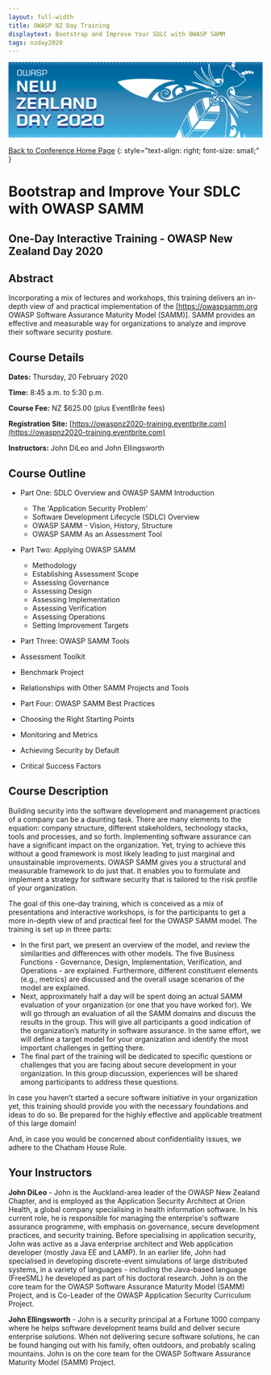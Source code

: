 ```yaml
---
layout: full-width
title: OWASP NZ Day Training
displaytext: Bootstrap and Improve Your SDLC with OWASP SAMM
tags: nzday2020
---
```


[![Conference Web Banner](../../assets/images/Web_Banner-OWASP_NZ_Day_2020.jpg)](/www-event-2020-NewZealandDay)

[Back to Conference Home Page](/www-event-2020-NewZealandDay)
{: style="text-align: right; font-size: small;" }

# Bootstrap and Improve Your SDLC with OWASP SAMM

## One-Day Interactive Training - OWASP New Zealand Day 2020

## Abstract

Incorporating a mix of lectures and workshops, this training delivers an in-depth view of and practical implementation of the [https://owaspsamm.org OWASP Software Assurance Maturity Model (SAMM)]. SAMM provides an effective and measurable way for organizations to analyze and improve their software security posture.

## Course Details 

**Dates:** Thursday, 20 February 2020   

**Time:** 8:45 a.m. to 5:30 p.m.   

**Course Fee:** NZ $625.00 (plus EventBrite fees)   

**Registration Site:** [https://owaspnz2020-training.eventbrite.com](https://owaspnz2020-training.eventbrite.com)   

**Instructors:** John DiLeo and John Ellingsworth   

## Course Outline 

* Part One: SDLC Overview and OWASP SAMM Introduction
  * The 'Application Security Problem'
  * Software Development Lifecycle (SDLC) Overview
  * OWASP SAMM - Vision, History, Structure
  * OWASP SAMM As an Assessment Tool

* Part Two: Applying OWASP SAMM
  * Methodology
  * Establishing Assessment Scope
  * Assessing Governance
  * Assessing Design
  * Assessing Implementation
  * Assessing Verification
  * Assessing Operations
  * Setting Improvement Targets

* Part Three: OWASP SAMM Tools
 * Assessment Toolkit
 * Benchmark Project
 * Relationships with Other SAMM Projects and Tools

* Part Four: OWASP SAMM Best Practices
 * Choosing the Right Starting Points
 * Monitoring and Metrics
 * Achieving Security by Default
 * Critical Success Factors

## Course Description

Building security into the software development and management practices of a company can be a daunting task. There are many elements to the equation: company structure, different stakeholders, technology stacks, tools and processes, and so forth. Implementing software assurance can have a significant impact on the organization. Yet, trying to achieve this without a good framework is most likely leading to just marginal and unsustainable improvements. OWASP SAMM gives you a structural and measurable framework to do just that. It enables you to formulate and implement a strategy for software security that is tailored to the risk profile of your organization. 

The goal of this one-day training, which is conceived as a mix of presentations and interactive workshops, is for the participants to get a more in-depth view of and practical feel for the OWASP SAMM model. The training is set up in three parts:

* In the first part, we present an overview of the model, and review the similarities and differences with other models. The five Business Functions - Governance, Design, Implementation, Verification, and Operations - are explained. Furthermore, different constituent elements (e.g., metrics) are discussed and the overall usage scenarios of the model are explained. 
* Next, approximately half a day will be spent doing an actual SAMM evaluation of your organization (or one that you have worked for). We will go through an evaluation of all the SAMM domains and discuss the results in the group. This will give all participants a good indication of the organization’s maturity in software assurance. In the same effort, we will define a target model for your organization and identify the most important challenges in getting there. 
* The final part of the training will be dedicated to specific questions or challenges that you are facing about secure development in your organization. In this group discussion, experiences will be shared among participants to address these questions. 

In case you haven’t started a secure software initiative in your organization yet, this training should provide you with the necessary foundations and ideas to do so. Be prepared for the highly effective and applicable treatment of this large domain! 

And, in case you would be concerned about confidentiality issues, we adhere to the Chatham House Rule.

## Your Instructors

**John DiLeo** - John is the Auckland-area leader of the OWASP New Zealand Chapter, and is employed as the Application Security Architect at Orion Health, a global company specialising in health information software. In his current role, he is responsible for managing the enterprise's software assurance programme, with emphasis on governance, secure development practices, and security training. Before specialising in application security, John was active as a Java enterprise architect and Web application developer (mostly Java EE and LAMP). In an earlier life, John had specialised in developing discrete-event simulations of large distributed systems, in a variety of languages - including the Java-based language (FreeSML) he developed as part of his doctoral research. John is on the core team for the OWASP Software Assurance Maturity Model (SAMM) Project, and is Co-Leader of the OWASP Application Security Curriculum Project.

**John Ellingsworth** - John is a security principal at a Fortune 1000 company where he helps software development teams build and deliver secure enterprise solutions. When not delivering secure software solutions, he can be found hanging out with his family, often outdoors, and probably scaling mountains. John is on the core team for the OWASP Software Assurance Maturity Model (SAMM) Project.
